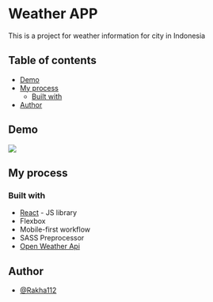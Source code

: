 # Weather APP

This is a project for weather information for city in Indonesia

## Table of contents

- [Demo](#Demo)
- [My process](#my-process)
  - [Built with](#built-with)
- [Author](#author)


## Demo

![](./src/COBA-CUACA-APP.gif)

## My process

### Built with

- [React](https://reactjs.org/) - JS library
- Flexbox
- Mobile-first workflow
- SASS Preprocessor
- [Open Weather Api](https://openweathermap.org/api)

## Author

- [@Rakha112](https://www.linkedin.com/in/rakha-wibowo/)